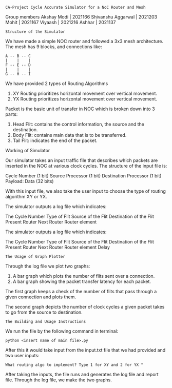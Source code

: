     CA-Project Cycle Accurate Simulator for a NoC Router and Mesh 

Group members
Akshay Modi | 2021166
Shivanshu Aggarwal | 2021203
Mohit | 2021167
Viyaash | 2021216
Ashhar | 2021137

    Structure of the Simulator

We have made a simple NOC router and followed a 3x3 mesh architecture.
The mesh has 9 blocks, and connections like:

    A -- B -- C
    |    |    |
    F -- E -- D
    |    |    |
    G -- H -- I 

We have provided 2 types of Routing Algorithms

1. XY Routing prioritizes horizontal movement over vertical movement.
2. YX Routing prioritizes horizontal movement over vertical movement.

Packet is the basic unit of transfer in NOC which is broken down into 3 parts:

1. Head Flit: contains the control information, the source and the destination.
2. Body Flit: contains main data that is to be transferred.
3. Tail Flit: indicates the end of the packet.

Working of Simulator
   
Our simulator takes an input traffic file that describes which packets are inserted in the NOC at various clock cycles. The structure of the input file is:

Cycle Number (1 bit)
Source Processor (1 bit)
Destination Processor (1 bit)
Payload: Data (32 bits)

With this input file, we also take the user input to choose the type of routing algorithm XY or YX.

The simulator outputs a log file which indicates:

The Cycle Number
Type of Flit
Source of the Flit
Destination of the Flit
Present Router
Next Router
Router element

The simulator outputs a log file which indicates:

The Cycle Number
Type of Flit
Source of the Flit
Destination of the Flit
Present Router
Next Router
Router element
Delay

    The Usage of Graph Plotter
Through the log file we plot two graphs:

1. A bar graph which plots the number of flits sent over a connection.
2. A bar graph showing the packet transfer latency for each packet.

The first graph keeps a check of the number of flits that pass through a given connection and plots them.

The second graph depicts the number of clock cycles a given packet takes to go from the source to destination.

    The Building and Usage Instructions
We run the file by the following command in terminal:

    python <insert name of main file>.py
After this it would take input from the input.txt file that we had provided and two user inputs:

    What routing algo to implement? Type 1 for XY and 2 for YX "
After taking the inputs, the file runs and generates the log file and report file. Through the log file, we make the two graphs.
